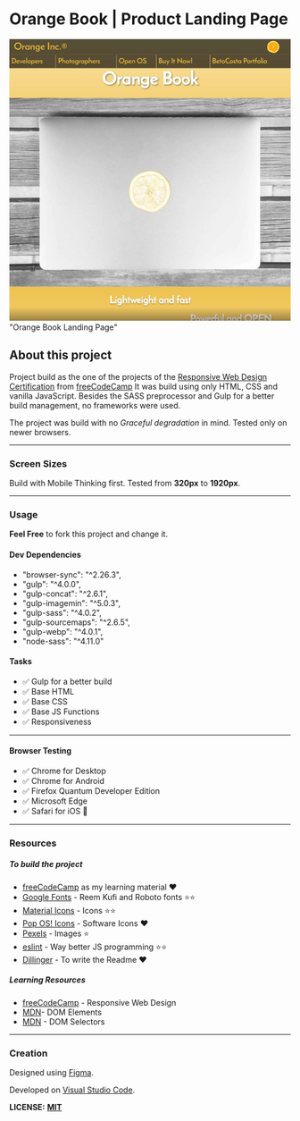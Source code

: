 # Orange Book | Product Landing Page
![alt text](./source/img/cover.jpg)"Orange Book Landing Page"


## About this project
Project build as the one of the projects of the [Responsive Web Design Certification](https://learn.freecodecamp.org/responsive-web-design/responsive-web-design-projects/build-a-product-landing-page) from [freeCodeCamp](https://www.freecodecamp.org/)
It was build using only HTML, CSS and vanilla JavaScript.
Besides the SASS preprocessor and Gulp for a better build management, no frameworks were used.


The project was build with no *Graceful degradation* in mind. Tested only on newer browsers.


***


### Screen Sizes
Build with Mobile Thinking first.
Tested from **320px** to **1920px**.


***


### Usage
**Feel Free** to fork this project and change it.


#### Dev Dependencies
* "browser-sync": "^2.26.3",
* "gulp": "^4.0.0",
* "gulp-concat": "^2.6.1",
* "gulp-imagemin": "^5.0.3",
* "gulp-sass": "^4.0.2",
* "gulp-sourcemaps": "^2.6.5",
* "gulp-webp": "^4.0.1",
* "node-sass": "^4.11.0"


#### Tasks
- ✅ Gulp for a better build
- ✅ Base HTML
- ✅ Base CSS
- ✅ Base JS Functions
- ✅ Responsiveness


***


#### Browser Testing
- ✅ Chrome for Desktop
- ✅ Chrome for Android
- ✅ Firefox Quantum Developer Edition
- ✅ Microsoft Edge
- ✅ Safari for iOS 👵


***


### Resources
##### To build the project
- [freeCodeCamp](https://www.freecodecamp.org/) as my learning material ❤️
- [Google Fonts](https://fonts.google.com/) - Reem Kufi and Roboto fonts ⭐️⭐️
- [Material Icons](https://material.io/tools/icons/?style=baseline) - Icons ⭐️⭐️
- [Pop OS! Icons](https://github.com/pop-os/icon-theme) - Software Icons ❤️
- [Pexels](https://www.pexels.com/search/angry/) - Images ⭐️
- [eslint](https://eslint.org/) - Way better JS programming ⭐️⭐️
- [Dillinger](https://dillinger.io/) - To write the Readme ❤️


##### Learning Resources
- [freeCodeCamp](https://learn.freecodecamp.org/) - Responsive Web Design
- [MDN](https://developer.mozilla.org/en-US/docs/Web/API/Element)- DOM Elements
- [MDN](https://developer.mozilla.org/en-US/docs/Web/API/Document) - DOM Selectors


---


### Creation
Designed using [Figma](https://www.figma.com/).

Developed on [Visual Studio Code](https://code.visualstudio.com/).


**LICENSE:** **[MIT](https://tldrlegal.com/license/mit-license)**
<!--stackedit_data:
eyJoaXN0b3J5IjpbLTQ5NDQ1MDMyMl19
-->